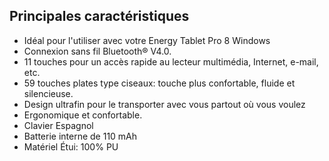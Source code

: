 ## Principales caractéristiques

- Idéal pour l'utiliser avec votre Energy Tablet Pro 8 Windows
- Connexion sans fil Bluetooth® V4.0.
- 11 touches pour un accès rapide au lecteur multimédia, Internet, e-mail, etc.
- 59 touches plates type ciseaux: touche plus confortable, fluide et silencieuse.
- Design ultrafin pour le transporter avec vous partout où vous voulez
- Ergonomique et confortable.
- Clavier Espagnol
- Batterie interne de 110 mAh
- Matériel Étui: 100% PU




